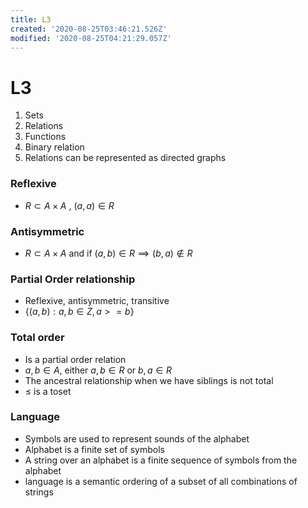 ```yaml
---
title: L3
created: '2020-08-25T03:46:21.526Z'
modified: '2020-08-25T04:21:29.057Z'
---
```


# L3
1. Sets
2. Relations
3. Functions
4. Binary relation
5. Relations can be represented as directed graphs

### Reflexive 
  - $R \subset A \times A$ ,  $(a,a)\in R$

### Antisymmetric
  - $R \subset A \times A$ and if $(a,b) \in R \implies (b,a) \not\in R$
  
### Partial Order relationship
  - Reflexive, antisymmetric, transitive
  - $\left\{(a,b): a,b \in Z, a>=b \right\}$ 

 ### Total order
  - Is a partial order relation
  - $a,b \in A$, either $a,b \in R$
  or $b,a \in R$ 
  - The ancestral relationship when we have siblings is not total
  - $\le$ is a toset 

### Language
  - Symbols are used to represent sounds of the alphabet
  - Alphabet is a finite set of symbols
  - A string over an alphabet is a finite sequence of symbols from the alphabet
  - language is a semantic ordering of a subset of all combinations of strings
  
  
